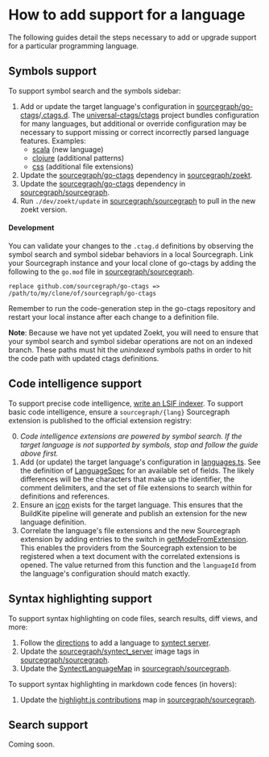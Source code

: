 # How to add support for a language

The following guides detail the steps necessary to add or upgrade support for a particular programming language.

## Symbols support

To support symbol search and the symbols sidebar:

1. Add or update the target language's configuration in [sourcegraph/go-ctags](https://github.com/sourcegraph/go-ctags)/[.ctags.d](https://github.com/sourcegraph/go-ctags/tree/main/ctagsdotd). The [universal-ctags/ctags](https://github.com/universal-ctags/ctags) project bundles configuration for many languages, but additional or override configuration may be necessary to support missing or correct incorrectly parsed language features. Examples:
    - [scala](https://github.com/sourcegraph/go-ctags/blob/main/ctagsdotd/scala.ctags) (new language)
    - [clojure](https://github.com/sourcegraph/go-ctags/blob/main/ctagsdotd/clojure.ctags) (additional patterns)
    - [css](https://github.com/sourcegraph/go-ctags/blob/main/ctagsdotd/css.ctags) (additional file extensions)
1. Update the [sourcegraph/go-ctags](https://github.com/sourcegraph/go-ctags) dependency in [sourcegraph/zoekt](https://github.com/sourcegraph/zoekt).
1. Update the [sourcegraph/go-ctags](https://github.com/sourcegraph/go-ctags) dependency in [sourcegraph/sourcegraph](https://github.com/sourcegraph/sourcegraph).
1. Run `./dev/zoekt/update` in [sourcegraph/sourcegraph](https://github.com/sourcegraph/sourcegraph) to pull in the new zoekt version.

#### Development

You can validate your changes to the `.ctag.d` definitions by observing the symbol search and symbol sidebar behaviors in a local Sourcegraph. Link your Sourcegraph instance and your local clone of go-ctags by adding the following to the `go.mod` file in [sourcegraph/sourcegraph](https://github.com/sourcegraph/sourcegraph).

```
replace github.com/sourcegraph/go-ctags => /path/to/my/clone/of/sourcegraph/go-ctags
```

Remember to run the code-generation step in the go-ctags repository and restart your local instance after each change to a definition file.

**Note**: Because we have not yet updated Zoekt, you will need to ensure that your symbol search and symbol sidebar operations are not on an indexed branch. These paths must hit the _unindexed_ symbols paths in order to hit the code path with updated ctags definitions.

## Code intelligence support

To support precise code intelligence, [write an LSIF indexer](../../code_intelligence/explanations/writing_an_indexer.md). To support basic code intelligence, ensure a `sourcegraph/{lang}` Sourcegraph extension is published to the official extension registry:

0. _Code intelligence extensions are powered by symbol search. If the target language is not supported by symbols, stop and follow the guide above first._
1. Add (or update) the target language's configuration in [languages.ts](https://github.com/sourcegraph/code-intel-extensions/blob/e255e3776f213b30f2c073b98e0a959cad67c19c/shared/language-specs/languages.ts#L336). See the definition of [LanguageSpec](https://github.com/sourcegraph/code-intel-extensions/blob/e255e3776f213b30f2c073b98e0a959cad67c19c/shared/language-specs/spec.ts#L7) for an available set of fields. The likely differences will be the characters that make up the identifier, the comment delimiters, and the set of file extensions to search within for definitions and references.
1. Ensure an [icon](https://github.com/sourcegraph/code-intel-extensions/tree/e255e3776f213b30f2c073b98e0a959cad67c19c/icons) exists for the target language. This ensures that the BuildKite pipeline will generate and publish an extension for the new language definition.
1. Correlate the language's file extensions and the new Sourcegraph extension by adding entries to the switch in [getModeFromExtension](https://sourcegraph.com/github.com/sourcegraph/sourcegraph@a4517f560a1c312e5effd6d3a858b76b56936e0e/-/blob/client/shared/src/languages.ts#L40:10). This enables the providers from the Sourcegraph extension to be registered when a text document with the correlated extensions is opened. The value returned from this function and the `languageId` from the language's configuration should match exactly.

## Syntax highlighting support

To support syntax highlighting on code files, search results, diff views, and more:

1. Follow the [directions](https://github.com/sourcegraph/syntect_server#adding-languages) to add a language to [syntect server](https://github.com/sourcegraph/syntect_server).
1. Update the [sourcegraph/syntect_server](https://sourcegraph.com/search?q=repo:%5Egithub%5C.com/sourcegraph/sourcegraph%24+-file:%5C.md+sourcegraph/syntect_server:&patternType=literal) image tags in [sourcegraph/sourcegraph](https://github.com/sourcegraph/sourcegraph).
1. Update the [SyntectLanguageMap](https://sourcegraph.com/github.com/sourcegraph/sourcegraph@56a9eec78566499b108e1f869712865d90cc29cf/-/blob/internal/highlight/syntect_language_map.go#L5:5) in [sourcegraph/sourcegraph](https://github.com/sourcegraph/sourcegraph).

To support syntax highlighting in markdown code fences (in hovers):

1. Update the [highlight.js contributions](https://sourcegraph.com/github.com/sourcegraph/sourcegraph@e7ffd56b10e9bae004dfbb5d7d1c1accc93072fd/-/blob/client/shared/src/highlight/contributions.ts#L21) map in [sourcegraph/sourcegraph](https://github.com/sourcegraph/sourcegraph).

## Search support

Coming soon.
